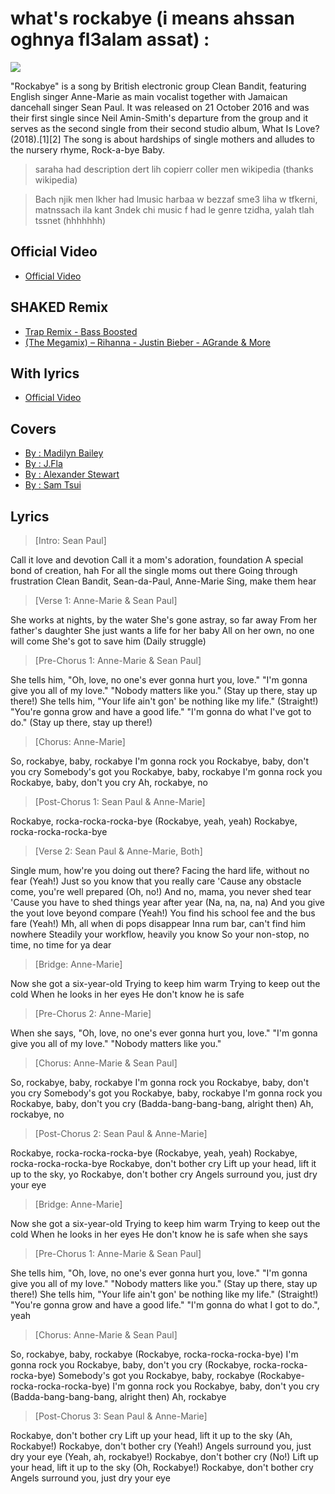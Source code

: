 what's rockabye (i means ahssan oghnya fl3alam assat) : 
=============================
<img src="https://media.giphy.com/media/G0ocNL1cTg5Ec/giphy.gif" />

"Rockabye" is a song by British electronic group Clean Bandit, featuring English singer Anne-Marie as main vocalist together with Jamaican dancehall singer Sean Paul. It was released on 21 October 2016 and was their first single since Neil Amin-Smith's departure from the group and it serves as the second single from their second studio album, What Is Love? (2018).[1][2] The song is about hardships of single mothers and alludes to the nursery rhyme, Rock-a-bye Baby.
> saraha had description dert lih copierr coller men wikipedia (thanks wikipedia)

> Bach njik men lkher had lmusic harbaa w bezzaf sme3 liha w tfkerni, matnssach ila kant 3ndek chi music f had le genre tzidha, yalah tlah tssnet (hhhhhhh)

Official Video 
------------------------------
-   [Official Video](https://www.youtube.com/watch?v=papuvlVeZg8)

SHAKED Remix
------------------------------
-   [Trap Remix - Bass Boosted](https://www.youtube.com/watch?v=xeWb4iHn_qU)
-   [(The Megamix) – Rihanna - Justin Bieber - AGrande & More](https://www.youtube.com/watch?v=3jl3eZXa4kI)

With lyrics
------------------------------
-   [Official Video](https://www.youtube.com/watch?v=NtGgj5zhM84)

Covers
------------------------------
-   [By : Madilyn Bailey](https://www.youtube.com/watch?v=BFfOtbp-vd8)
-   [By : J.Fla](https://www.youtube.com/watch?v=SLsGc-3dQa8)
-   [By : Alexander Stewart](https://www.youtube.com/watch?v=YTokC-smYEE)
-   [By : Sam Tsui](https://www.youtube.com/watch?v=lqKu7KaGK9k)

Lyrics
-----------------------
>  [Intro: Sean Paul]

Call it love and devotion
Call it a mom's adoration, foundation
A special bond of creation, hah
For all the single moms out there
Going through frustration
Clean Bandit, Sean-da-Paul, Anne-Marie
Sing, make them hear

>  [Verse 1: Anne-Marie & Sean Paul]

She works at nights, by the water
She's gone astray, so far away
From her father's daughter
She just wants a life for her baby
All on her own, no one will come
She's got to save him (Daily struggle)

>  [Pre-Chorus 1: Anne-Marie & Sean Paul]

She tells him, "Oh, love, no one's ever gonna hurt you, love."
"I'm gonna give you all of my love."
"Nobody matters like you."
(Stay up there, stay up there!)
She tells him, "Your life ain't gon' be nothing like my life." (Straight!)
"You're gonna grow and have a good life."
"I'm gonna do what I've got to do."
(Stay up there, stay up there!)

>  [Chorus: Anne-Marie]

So, rockabye, baby, rockabye
I'm gonna rock you
Rockabye, baby, don't you cry
Somebody's got you
Rockabye, baby, rockabye
I'm gonna rock you
Rockabye, baby, don't you cry
Ah, rockabye, no

>  [Post-Chorus 1: Sean Paul & Anne-Marie]

Rockabye, rocka-rocka-rocka-bye
(Rockabye, yeah, yeah)
Rockabye, rocka-rocka-rocka-bye

>  [Verse 2: Sean Paul & Anne-Marie, Both]

Single mum, how're you doing out there?
Facing the hard life, without no fear (Yeah!)
Just so you know that you really care
'Cause any obstacle come, you're well prepared (Oh, no!)
And no, mama, you never shed tear
'Cause you have to shed things year after year (Na, na, na, na)
And you give the yout love beyond compare (Yeah!)
You find his school fee and the bus fare (Yeah!)
Mh, all when di pops disappear
Inna rum bar, can't find him nowhere
Steadily your workflow, heavily you know
So your non-stop, no time, no time for ya dear

>  [Bridge: Anne-Marie]

Now she got a six-year-old
Trying to keep him warm
Trying to keep out the cold
When he looks in her eyes
He don't know he is safe

>  [Pre-Chorus 2: Anne-Marie]

When she says, "Oh, love, no one's ever gonna hurt you, love."
"I'm gonna give you all of my love."
"Nobody matters like you."

>  [Chorus: Anne-Marie & Sean Paul]

So, rockabye, baby, rockabye
I'm gonna rock you
Rockabye, baby, don't you cry
Somebody's got you
Rockabye, baby, rockabye
I'm gonna rock you
Rockabye, baby, don't you cry
(Badda-bang-bang-bang, alright then)
Ah, rockabye, no

>  [Post-Chorus 2: Sean Paul & Anne-Marie]

Rockabye, rocka-rocka-rocka-bye
(Rockabye, yeah, yeah)
Rockabye, rocka-rocka-rocka-bye
Rockabye, don't bother cry
Lift up your head, lift it up to the sky, yo
Rockabye, don't bother cry
Angels surround you, just dry your eye

>  [Bridge: Anne-Marie]

Now she got a six-year-old
Trying to keep him warm
Trying to keep out the cold
When he looks in her eyes
He don't know he is safe when she says

>  [Pre-Chorus 1: Anne-Marie & Sean Paul]

She tells him, "Oh, love, no one's ever gonna hurt you, love."
"I'm gonna give you all of my love."
"Nobody matters like you."
(Stay up there, stay up there!)
She tells him, "Your life ain't gon' be nothing like my life." (Straight!)
"You're gonna grow and have a good life."
"I'm gonna do what I got to do.", yeah

>  [Chorus: Anne-Marie & Sean Paul]

So, rockabye, baby, rockabye
(Rockabye, rocka-rocka-rocka-bye)
I'm gonna rock you
Rockabye, baby, don't you cry
(Rockabye, rocka-rocka-rocka-bye)
Somebody's got you
Rockabye, baby, rockabye
(Rockabye-rocka-rocka-rocka-bye)
I'm gonna rock you
Rockabye, baby, don't you cry
(Badda-bang-bang-bang, alright then)
Ah, rockabye

>  [Post-Chorus 3: Sean Paul & Anne-Marie]

Rockabye, don't bother cry
Lift up your head, lift it up to the sky (Ah, Rockabye!)
Rockabye, don't bother cry (Yeah!)
Angels surround you, just dry your eye (Yeah, ah, rockabye!)
Rockabye, don't bother cry (No!)
Lift up your head, lift it up to the sky (Oh, Rockabye!)
Rockabye, don't bother cry
Angels surround you, just dry your eye


